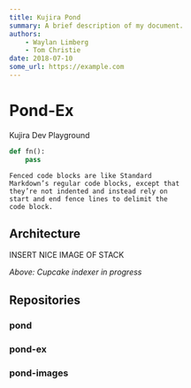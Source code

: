 ```yaml
---
title: Kujira Pond
summary: A brief description of my document.
authors:
    - Waylan Limberg
    - Tom Christie
date: 2018-07-10
some_url: https://example.com
---
```


# Pond-Ex

Kujira Dev Playground

```python
def fn():
    pass
```

```
Fenced code blocks are like Standard
Markdown’s regular code blocks, except that
they’re not indented and instead rely on
start and end fence lines to delimit the
code block.
```

## Architecture

INSERT NICE IMAGE OF STACK

*Above: Cupcake indexer in progress*

## Repositories

### pond
### pond-ex
### pond-images